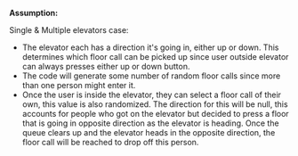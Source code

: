 **Assumption:** 

Single & Multiple elevators case:
- The elevator each has a direction it's going in, either up or down. This determines which floor call can be picked up since user outside elevator
can always presses either up or down button.
- The code will generate some number of random floor calls since more than one person might enter it.
- Once the user is inside the elevator, they can select a floor call of their own, this value is also randomized. The direction for this will be
null, this accounts for people who got on the elevator but decided to press a floor that is going in opposite direction as the elevator is heading.
Once the queue clears up and the elevator heads in the opposite direction, the floor call will be reached to drop off this person.

